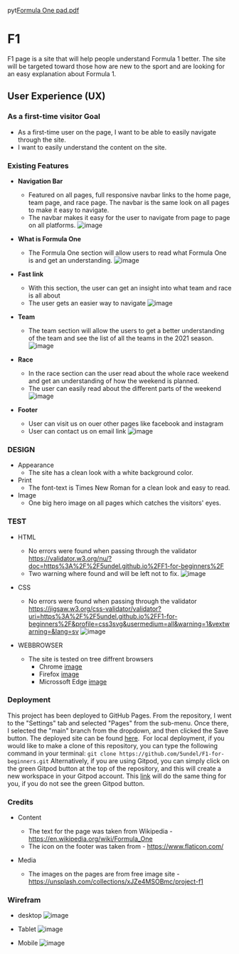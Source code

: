 pyt[Formula One pad.pdf](https://github.com/5undel/F1-for-beginners/files/7070803/Formula.One.pad.pdf)
# F1
F1 page is a site that will help people understand Formula 1 better. The site will be targeted toward those how are new to the sport and are looking for an easy explanation about Formula 1.
## User Experience (UX)
### As a first-time visitor Goal
- As a first-time user on the page, I want to be able to easily navigate through the site.
- I want to easily understand the content on the site.
 
### Existing Features
- __Navigation Bar__
  - Featured on all pages, full responsive navbar links to the home page, team page, and race page. The navbar is the same look on all pages to make it easy to navigate.
  - The navbar makes it easy for the user to navigate from page to page on all platforms.
  ![image](https://user-images.githubusercontent.com/87757401/131007788-c4a352f8-b124-4115-8125-8aa93cf42689.png)

- __What is Formula One__ 

  - The Formula One section will allow users to read what Formula One is and get an understanding.
   ![image](https://user-images.githubusercontent.com/87757401/131008094-5f19b85c-108d-46f4-9018-a6c828fb9d0e.png)

- __Fast link__
  - With this section, the user can get an insight into what team and race is all about
  - The user gets an easier way to navigate
  ![image](https://user-images.githubusercontent.com/87757401/131008491-dc36dd8c-2951-4b24-b663-a8364f2dbb6f.png)

- __Team__

  - The team section will allow the users to get a better understanding of the team and see the list of all the teams in the 2021 season.
  ![image](https://user-images.githubusercontent.com/87757401/131220660-3c7cd406-c7a3-4478-8725-f9529611968c.png)

- __Race__
  - In the race section can the user read about the whole race weekend and get an understanding of how the weekend is planned.
  - The user can easily read about the different parts of the weekend
  ![image](https://user-images.githubusercontent.com/87757401/131220854-b389e3de-03ee-48b3-80f3-43c4a2e12727.png)

- __Footer__
  - User can visit us on ouer other pages like facebook and instagram
  - User can contact us on email link
  ![image](https://user-images.githubusercontent.com/87757401/131252185-578ae5b9-8829-4c3b-a926-34812eb59aaa.png)

### DESIGN
- Appearance
  - The site has a clean look with a white background color.
- Print
  - The font-text is Times New Roman for a clean look and easy to read.
- Image
  - One big hero image on all pages which catches the visitors' eyes.


### TEST
- HTML
  - No errors were found when passing through the validator https://validator.w3.org/nu/?doc=https%3A%2F%2F5undel.github.io%2FF1-for-beginners%2F
  - Two warning where found and will be left not to fix.
  ![image](assets/media/html-vali.png)
- CSS 
  - No errors were found when passing through the validator https://jigsaw.w3.org/css-validator/validator?uri=https%3A%2F%2F5undel.github.io%2FF1-for-beginners%2F&profile=css3svg&usermedium=all&warning=1&vextwarning=&lang=sv
  ![image](assets/media/css-vali.png)

- WEBBROWSER
  - The site is tested on tree diffrent browsers
    - Chrome 
    [image](assets/media/chrome.png)
    - Firefox
    [image](assets/media/firefox.png)
    - Microssoft Edge
    [image](assets/media/edge.png)

### Deployment

This project has been deployed to GitHub Pages.
From the repository, I went to the "Settings" tab and selected "Pages" from the sub-menu.
Once there, I selected the "main" branch from the dropdown, and then clicked the Save button.
The deployed site can be found [here](https://5undel.github.io/F1-for-beginners).
​
For local deployment, if you would like to make a clone of this repository, you can type the following command in your terminal:
`git clone https://github.com/5undel/F1-for-beginners.git`
​
Alternatively, if you are using Gitpod, you can simply click on the green Gitpod button at the top of the repository, and this will create a new workspace in your Gitpod account.
This [link](https://gitpod.io/#https://github.com/5undel/F1-for-beginners) will do the same thing for you, if you do not see the green Gitpod button.

### Credits 

- Content
   
   - The text for the page was taken from Wikipedia - https://en.wikipedia.org/wiki/Formula_One
   - The icon on the footer was taken from -  https://www.flaticon.com/

- Media
  
  - The images on the pages are from free image site - https://unsplash.com/collections/xJZe4MSOBmc/project-f1
  
 

### Wirefram
- desktop
  ![image](assets/wireframe/desktop.png)


- Tablet
 ![image](assets/wireframe/pad.png)



- Mobile
 ![image](assets/wireframe/mobile.png)

